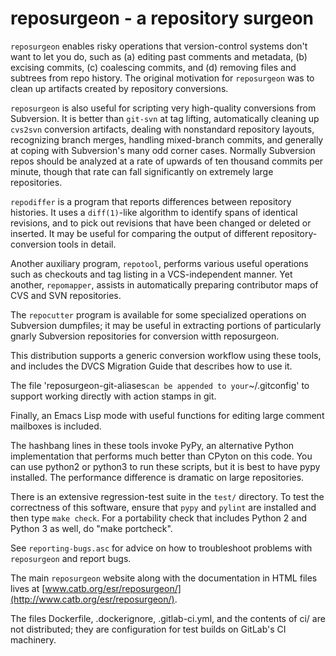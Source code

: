 # reposurgeon - a repository surgeon

`reposurgeon` enables risky operations that version-control systems
don't want to let you do, such as (a) editing past comments and metadata,
(b) excising commits, (c) coalescing commits, and (d) removing files and
subtrees from repo history. The original motivation for `reposurgeon`
was to clean up artifacts created by repository conversions.

`reposurgeon` is also useful for scripting very high-quality
conversions from Subversion.  It is better than `git-svn` at tag
lifting, automatically cleaning up `cvs2svn` conversion artifacts,
dealing with nonstandard repository layouts, recognizing branch
merges, handling mixed-branch commits, and generally at coping with
Subversion's many odd corner cases.  Normally Subversion repos should
be analyzed at a rate of upwards of ten thousand commits per minute,
though that rate can fall significantly on extremely large
repositories.

`repodiffer` is a program that reports differences between repository
histories. It uses a `diff(1)`-like algorithm to identify spans of
identical revisions, and to pick out revisions that have been
changed or deleted or inserted. It may be useful for comparing the
output of different repository-conversion tools in detail.

Another auxiliary program, `repotool`, performs various useful
operations such as checkouts and tag listing in a VCS-independent
manner.  Yet another, `repomapper`, assists in automatically preparing
contributor maps of CVS and SVN repositories.

The `repocutter` program is available for some specialized operations on
Subversion dumpfiles; it may be useful in extracting portions of
particularly gnarly Subversion repositories for conversion witth
reposurgeon.

This distribution supports a generic conversion workflow using these
tools, and includes the DVCS Migration Guide that describes how to use it.

The file 'reposurgeon-git-aliases` can be appended to your `~/.gitconfig' to
support working directly with action stamps in git.

Finally, an Emacs Lisp mode with useful functions for editing large
comment mailboxes is included.

The hashbang lines in these tools invoke PyPy, an alternative Python
implementation that performs much better than CPyton on this code. You
can use python2 or python3 to run these scripts, but it is best to
have pypy installed.  The performance difference is dramatic on large
repositories.

There is an extensive regression-test suite in the `test/` directory.
To test the correctness of this software, ensure that `pypy` and `pylint`
are installed and then type `make check`.  For a portability check that
includes Python 2 and Python 3 as well, do "make portcheck". 

See `reporting-bugs.asc` for advice on how to troubleshoot problems
with `reposurgeon` and report bugs.

The main `reposurgeon` website along with the documentation in HTML files
lives at [www.catb.org/esr/reposurgeon/](http://www.catb.org/esr/reposurgeon/).

The files Dockerfile, .dockerignore, .gitlab-ci.yml, and the contents of ci/
are not distributed; they are configuration for test builds on GitLab's
CI machinery.
